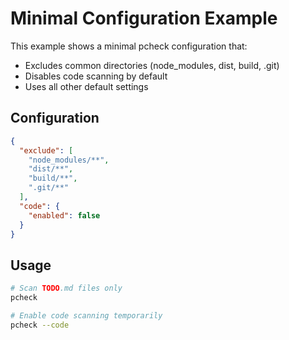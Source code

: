# Minimal Configuration Example

This example shows a minimal pcheck configuration that:

- Excludes common directories (node_modules, dist, build, .git)
- Disables code scanning by default
- Uses all other default settings

## Configuration

```json
{
  "exclude": [
    "node_modules/**",
    "dist/**",
    "build/**",
    ".git/**"
  ],
  "code": {
    "enabled": false
  }
}
```

## Usage

```bash
# Scan TODO.md files only
pcheck

# Enable code scanning temporarily
pcheck --code
```
